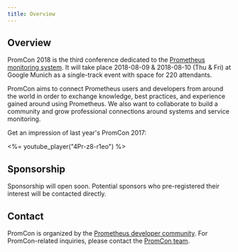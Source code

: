 ```yaml
---
title: Overview
---
```


## Overview

PromCon 2018 is the third conference dedicated to the
[Prometheus monitoring system](https://prometheus.io/). It will take place
2018-08-09 & 2018-08-10 (Thu & Fri)
at Google Munich as a single-track event with space for 220 attendants.

PromCon aims to connect Prometheus users and developers from around the world in
order to exchange knowledge, best practices, and experience gained around using
Prometheus. We also want to collaborate to build a community and grow
professional connections around systems and service monitoring.

Get an impression of last year's PromCon 2017:

<%= youtube_player("4Pr-z8-r1eo") %>

## Sponsorship

Sponsorship will open soon. Potential sponsors who pre-registered their interest
will be contacted directly.

## Contact

PromCon is organized by the [Prometheus developer
community](https://prometheus.io/community/). For PromCon-related inquiries,
please contact the [PromCon team](mailto:promcon-organizers@googlegroups.com).
